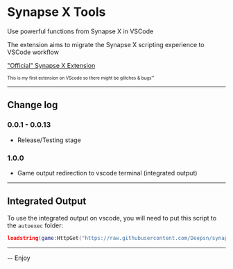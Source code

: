 # Synapse X Tools

Use powerful functions from Synapse X in VSCode

The extension aims to migrate the Synapse X scripting experience to VSCode workflow

["Official" Synapse X Extension](https://marketplace.visualstudio.com/items?itemName=nexure.synapse-executor)

<font size="1">This is my first extension on VScode so there might be glitches & bugs™</font>

---
## Change log
### 0.0.1 - 0.0.13

- Release/Testing stage

### 1.0.0

- Game output redirection to vscode terminal (integrated output)

---

## Integrated Output
To use the integrated output on vscode, you will need to put this script to the `autoexec` folder:

```lua
loadstring(game:HttpGet("https://raw.githubusercontent.com/Deepsn/synapsex-tools/main/OutputRedirect.lua"))()
```

---
-- Enjoy
